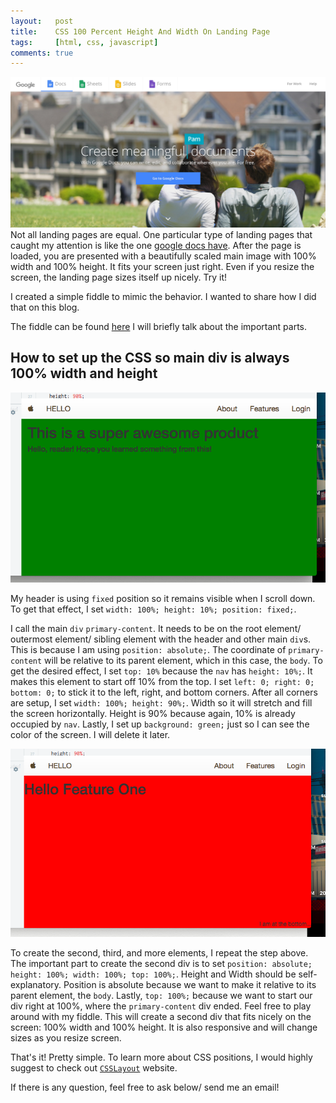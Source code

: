 ```yaml
---
layout:   post
title:    CSS 100 Percent Height And Width On Landing Page
tags:     [html, css, javascript]
comments: true
---
```


![Google Docs Landing Page](/assets/images/google-docs-landing-page.png)
Not all landing pages are equal. One particular type of landing pages that caught my attention is like the one [google docs have](https://www.google.com/docs/about/). After the page is loaded, you are presented with a beautifully scaled main image with 100% width and 100% height. It fits your screen just right. Even if you resize the screen, the landing page sizes itself up nicely. Try it!

I created a simple fiddle to mimic the behavior. I wanted to share how I did that on this blog.

The fiddle can be found [here](https://jsfiddle.net/iggyfiddle/bszam38z/3/) I will briefly talk about the important parts.

## How to set up the CSS so main div is always 100% width and height

![first-fiddle](/assets/images/landing-fiddle-1.png)

My header is using `fixed` position so it remains visible when I scroll down. To get that effect, I set `width: 100%; height: 10%; position: fixed;`.

I call the main `div` `primary-content`. It needs to be on the root element/ outermost element/ sibling element with the header and other main `div`s. This is because I am using `position: absolute;`. The coordinate of `primary-content` will be relative to its parent element, which in this case, the `body`. To get the desired effect, I set `top: 10%` because the `nav` has `height: 10%;`. It makes this element to start off 10% from the top. I set `left: 0; right: 0; bottom: 0;` to stick it to the left, right, and bottom corners. After all corners are setup, I set `width: 100%; height: 90%;`. Width so it will stretch and fill the screen horizontally. Height is 90% because again, 10% is already occupied by `nav`. Lastly, I set up `background: green;` just so I can see the color of the screen. I will delete it later.

![second-fiddle](/assets/images/landing-fiddle-2.png)

To create the second, third, and more elements, I repeat the step above. The important part to create the second div is to set `position: absolute; height: 100%; width: 100%; top: 100%;`. Height and Width should be self-explanatory. Position is absolute because we want to make it relative to its parent element, the `body`. Lastly, `top: 100%;` because we want to start our div right at 100%, where the `primary-content` div ended. Feel free to play around with my fiddle. This will create a second div that fits nicely on the screen: 100% width and 100% height. It is also responsive and will change sizes as you resize screen.

That's it! Pretty simple. To learn more about CSS positions, I would highly suggest to check out [`CSSLayout`](http://learnlayout.com/) website.

If there is any question, feel free to ask below/ send me an email!
